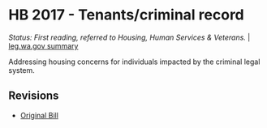 # HB 2017 - Tenants/criminal record
*Status: First reading, referred to Housing, Human Services & Veterans.* | [leg.wa.gov summary](https://app.leg.wa.gov/billsummary?BillNumber=2017&Year=2021)

Addressing housing concerns for individuals impacted by the criminal legal system.

## Revisions
* [Original Bill](1/)
